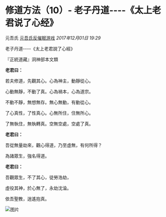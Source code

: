 # 修道方法（10）- 老子丹道----《太上老君说了心经》

元吾氏 [元吾氏反催眠游戏](javascript:void(0);) *2017年12月01日 19:29*



老子丹道----《太上老君說了心經》

『正統道藏』洞神部本文類



**老君曰：**



若夫修道，先觀其心。心為神主，動靜從心。



心動無靜，不動了真。心為禍本，心為道宗。



不動不靜，無想無存。無心無動，有動從心。



了心真性，了性真心。心無所住，住無所心。



了無執住，無執轉真。空無空處，空處了真。







**老君曰：**



吾從無量劫來，觀心得道，乃至虛無，有何所得？



為諸眾生，強名得道。







**老君曰：**



吾觀眾生，不了其心，徒勞浩劫，



虛役其神，於心無了，永劫沈淪。



依吾聖教，逍遙抱真。





![图片](https://mmbiz.qpic.cn/mmbiz_jpg/baVxVzY2FC2Fq5sECFy54QUxnO9YyoI2JSahL5rvd8jyA4pC8LXdNQj5lmt837vEiagcuETLKorkcEHic4YjyBFg/640?wx_fmt=jpeg&tp=wxpic&wxfrom=5&wx_lazy=1&wx_co=1)